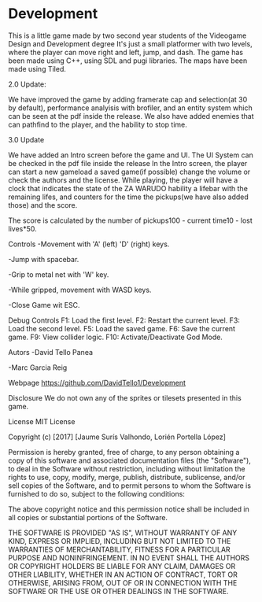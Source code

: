 # Development
This is a little game made by two second year students of the Videogame Design and Development degree It's just a small platformer with two levels, where the player can move right and left, jump, and dash. The game has been made using C++, using SDL and pugi libraries. The maps have been made using Tiled.

2.0 Update:

We have improved the game by adding framerate cap and selection(at 30 by default), performance analyisis with brofiler, and an entity system which can be seen at the pdf inside the release. We also have added enemies that can pathfind to the player, and the hability to stop time.

3.0 Update

We have added an Intro screen before the game and UI. The UI System can be checked in the pdf file inside the release In the Intro screen, the player can start a new gameload a saved game(if possible) change the volume or check the authors and the license. While playing, the player will have a clock that indicates the state of the ZA WARUDO hability a lifebar with the remaining lifes, and counters for the time the pickups(we have also added those) and the score.

The score is calculated by the number of pickups100 - current time10 - lost lives*50.

Controls
-Movement with 'A' (left) 'D' (right) keys.

-Jump with spacebar.

-Grip to metal net with 'W' key.

-While gripped, movement with WASD keys.

-Close Game wit ESC.

Debug Controls
F1: Load the first level. F2: Restart the current level. F3: Load the second level. F5: Load the saved game. F6: Save the current game. F9: View collider logic. F10: Activate/Deactivate God Mode.

Autors
-David Tello Panea

-Marc Garcia Reig

Webpage
https://github.com/DavidTello1/Development

Disclosure
We do not own any of the sprites or tilesets presented in this game.


License
MIT License

Copyright (c) [2017] [Jaume Surís Valhondo, Lorién Portella López]

Permission is hereby granted, free of charge, to any person obtaining a copy of this software and associated documentation files (the "Software"), to deal in the Software without restriction, including without limitation the rights to use, copy, modify, merge, publish, distribute, sublicense, and/or sell copies of the Software, and to permit persons to whom the Software is furnished to do so, subject to the following conditions:

The above copyright notice and this permission notice shall be included in all copies or substantial portions of the Software.

THE SOFTWARE IS PROVIDED "AS IS", WITHOUT WARRANTY OF ANY KIND, EXPRESS OR IMPLIED, INCLUDING BUT NOT LIMITED TO THE WARRANTIES OF MERCHANTABILITY, FITNESS FOR A PARTICULAR PURPOSE AND NONINFRINGEMENT. IN NO EVENT SHALL THE AUTHORS OR COPYRIGHT HOLDERS BE LIABLE FOR ANY CLAIM, DAMAGES OR OTHER LIABILITY, WHETHER IN AN ACTION OF CONTRACT, TORT OR OTHERWISE, ARISING FROM, OUT OF OR IN CONNECTION WITH THE SOFTWARE OR THE USE OR OTHER DEALINGS IN THE SOFTWARE.
